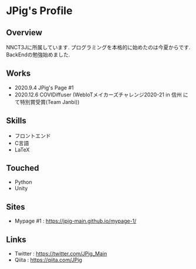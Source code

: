 # JPig's Profile

## Overview
NNCT3Jに所属しています.
プログラミングを本格的に始めたのは今夏からです.
BackEndの勉強始めました.

## Works
* 2020.9.4 JPig's Page #1
* 2020.12.6 COVIDiffuser (WebIoTメイカーズチャレンジ2020-21 in 信州 にて特別賞受賞(Team Janbi))

## Skills
* フロントエンド
* C言語
* LaTeX

## Touched
* Python
* Unity

## Sites
* Mypage #1 : https://jpig-main.github.io/mypage-1/

## Links
* Twitter : https://twitter.com/JPig_Main
* Qiita : https://qiita.com/JPig
